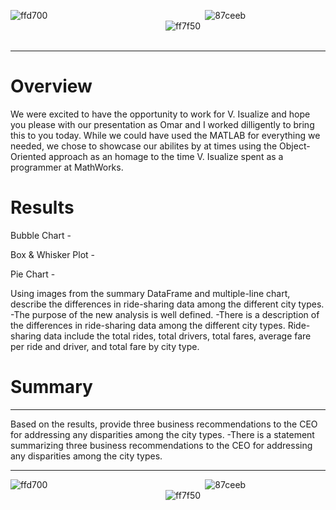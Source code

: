 ![ffd700](https://user-images.githubusercontent.com/15967377/167264671-29ccef9c-4055-4c43-a859-94b468ccd0ec.png)
&nbsp;&nbsp;&nbsp;&nbsp;&nbsp;&nbsp;&nbsp;&nbsp;&nbsp;&nbsp;&nbsp;&nbsp;&nbsp;&nbsp;&nbsp;&nbsp;&nbsp;&nbsp;&nbsp;&nbsp;&nbsp;&nbsp;&nbsp;&nbsp;&nbsp;&nbsp;&nbsp;&nbsp;&nbsp;&nbsp;&nbsp;&nbsp;&nbsp;&nbsp;&nbsp;&nbsp;&nbsp;&nbsp;&nbsp;&nbsp;&nbsp;&nbsp;&nbsp;&nbsp;&nbsp;&nbsp;&nbsp;&nbsp;&nbsp;&nbsp;&nbsp;&nbsp;&nbsp;&nbsp;&nbsp;&nbsp;&nbsp;&nbsp;&nbsp;&nbsp;&nbsp;&nbsp;
![87ceeb](https://user-images.githubusercontent.com/15967377/167264698-7d98a2e9-5144-4c59-90aa-12c46743045c.png)
&nbsp;&nbsp;&nbsp;&nbsp;&nbsp;&nbsp;&nbsp;&nbsp;&nbsp;&nbsp;&nbsp;&nbsp;&nbsp;&nbsp;&nbsp;&nbsp;&nbsp;&nbsp;&nbsp;&nbsp;&nbsp;&nbsp;&nbsp;&nbsp;&nbsp;&nbsp;&nbsp;&nbsp;&nbsp;&nbsp;&nbsp;&nbsp;&nbsp;&nbsp;&nbsp;&nbsp;&nbsp;&nbsp;&nbsp;&nbsp;&nbsp;&nbsp;&nbsp;&nbsp;&nbsp;&nbsp;&nbsp;&nbsp;&nbsp;&nbsp;&nbsp;&nbsp;&nbsp;&nbsp;&nbsp;&nbsp;&nbsp;&nbsp;&nbsp;&nbsp;&nbsp;&nbsp;
![ff7f50](https://user-images.githubusercontent.com/15967377/167264692-42e9e685-aa13-4c4b-a1e6-0db215d34b00.png)
&nbsp;&nbsp;&nbsp;&nbsp;&nbsp;&nbsp;&nbsp;&nbsp;&nbsp;&nbsp;&nbsp;&nbsp;&nbsp;&nbsp;&nbsp;&nbsp;&nbsp;&nbsp;&nbsp;&nbsp;&nbsp;&nbsp;&nbsp;&nbsp;&nbsp;&nbsp;&nbsp;&nbsp;&nbsp;&nbsp;&nbsp;&nbsp;&nbsp;&nbsp;&nbsp;&nbsp;&nbsp;&nbsp;&nbsp;&nbsp;&nbsp;&nbsp;&nbsp;&nbsp;&nbsp;&nbsp;&nbsp;&nbsp;&nbsp;&nbsp;&nbsp;&nbsp;&nbsp;&nbsp;&nbsp;&nbsp;&nbsp;&nbsp;&nbsp;&nbsp;&nbsp;&nbsp;
***
# Overview

We were excited to have the opportunity to work for V. Isualize and hope you please with our presentation as Omar and I worked dilligently to bring this to you today. While we could have used the MATLAB for everything we needed, we chose to showcase our abilites by at times using the Object-Oriented approach as an homage to the time V. Isualize spent as a programmer at MathWorks.  


# Results



Bubble Chart -

Box & Whisker Plot - 

Pie Chart -

Using images from the summary DataFrame and multiple-line chart, describe the differences in ride-sharing data among the different city types.
-The purpose of the new analysis is well defined.
-There is a description of the differences in ride-sharing data among the different city types. Ride-sharing data include the total rides, total drivers, total fares, average fare per ride and driver, and total fare by city type.

# Summary
***
Based on the results, provide three business recommendations to the CEO for addressing any disparities among the city types.
-There is a statement summarizing three business recommendations to the CEO for addressing any disparities among the city types.

***
![ffd700](https://user-images.githubusercontent.com/15967377/167264671-29ccef9c-4055-4c43-a859-94b468ccd0ec.png)
&nbsp;&nbsp;&nbsp;&nbsp;&nbsp;&nbsp;&nbsp;&nbsp;&nbsp;&nbsp;&nbsp;&nbsp;&nbsp;&nbsp;&nbsp;&nbsp;&nbsp;&nbsp;&nbsp;&nbsp;&nbsp;&nbsp;&nbsp;&nbsp;&nbsp;&nbsp;&nbsp;&nbsp;&nbsp;&nbsp;&nbsp;&nbsp;&nbsp;&nbsp;&nbsp;&nbsp;&nbsp;&nbsp;&nbsp;&nbsp;&nbsp;&nbsp;&nbsp;&nbsp;&nbsp;&nbsp;&nbsp;&nbsp;&nbsp;&nbsp;&nbsp;&nbsp;&nbsp;&nbsp;&nbsp;&nbsp;&nbsp;&nbsp;&nbsp;&nbsp;&nbsp;&nbsp;
![87ceeb](https://user-images.githubusercontent.com/15967377/167264698-7d98a2e9-5144-4c59-90aa-12c46743045c.png)
&nbsp;&nbsp;&nbsp;&nbsp;&nbsp;&nbsp;&nbsp;&nbsp;&nbsp;&nbsp;&nbsp;&nbsp;&nbsp;&nbsp;&nbsp;&nbsp;&nbsp;&nbsp;&nbsp;&nbsp;&nbsp;&nbsp;&nbsp;&nbsp;&nbsp;&nbsp;&nbsp;&nbsp;&nbsp;&nbsp;&nbsp;&nbsp;&nbsp;&nbsp;&nbsp;&nbsp;&nbsp;&nbsp;&nbsp;&nbsp;&nbsp;&nbsp;&nbsp;&nbsp;&nbsp;&nbsp;&nbsp;&nbsp;&nbsp;&nbsp;&nbsp;&nbsp;&nbsp;&nbsp;&nbsp;&nbsp;&nbsp;&nbsp;&nbsp;&nbsp;&nbsp;&nbsp;
![ff7f50](https://user-images.githubusercontent.com/15967377/167264692-42e9e685-aa13-4c4b-a1e6-0db215d34b00.png)
&nbsp;&nbsp;&nbsp;&nbsp;&nbsp;&nbsp;&nbsp;&nbsp;&nbsp;&nbsp;&nbsp;&nbsp;&nbsp;&nbsp;&nbsp;&nbsp;&nbsp;&nbsp;&nbsp;&nbsp;&nbsp;&nbsp;&nbsp;&nbsp;&nbsp;&nbsp;&nbsp;&nbsp;&nbsp;&nbsp;&nbsp;&nbsp;&nbsp;&nbsp;&nbsp;&nbsp;&nbsp;&nbsp;&nbsp;&nbsp;&nbsp;&nbsp;&nbsp;&nbsp;&nbsp;&nbsp;&nbsp;&nbsp;&nbsp;&nbsp;&nbsp;&nbsp;&nbsp;&nbsp;&nbsp;&nbsp;&nbsp;&nbsp;&nbsp;&nbsp;&nbsp;&nbsp;
